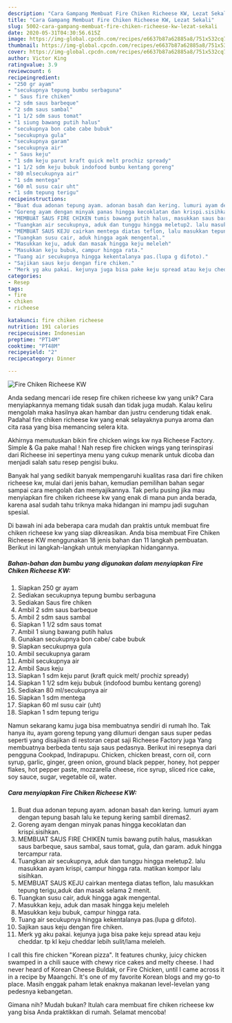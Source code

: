 ```yaml
---
description: "Cara Gampang Membuat Fire Chiken Richeese KW, Lezat Sekali"
title: "Cara Gampang Membuat Fire Chiken Richeese KW, Lezat Sekali"
slug: 5002-cara-gampang-membuat-fire-chiken-richeese-kw-lezat-sekali
date: 2020-05-31T04:30:56.615Z
image: https://img-global.cpcdn.com/recipes/e6637b87a62885a8/751x532cq70/fire-chiken-richeese-kw-foto-resep-utama.jpg
thumbnail: https://img-global.cpcdn.com/recipes/e6637b87a62885a8/751x532cq70/fire-chiken-richeese-kw-foto-resep-utama.jpg
cover: https://img-global.cpcdn.com/recipes/e6637b87a62885a8/751x532cq70/fire-chiken-richeese-kw-foto-resep-utama.jpg
author: Victor King
ratingvalue: 3.9
reviewcount: 6
recipeingredient:
- "250 gr ayam"
- "secukupnya tepung bumbu serbaguna"
- " Saus fire chiken"
- "2 sdm saus barbeque"
- "2 sdm saus sambal"
- "1 1/2 sdm saus tomat"
- "1 siung bawang putih halus"
- "secukupnya bon cabe cabe bubuk"
- "secukupnya gula"
- "secukupnya garam"
- "secukupnya air"
- " Saus keju"
- "1 sdm keju parut kraft quick melt prochiz spready"
- "1 1/2 sdm keju bubuk indofood bumbu kentang goreng"
- "80 mlsecukupnya air"
- "1 sdm mentega"
- "60 ml susu cair uht"
- "1 sdm tepung terigu"
recipeinstructions:
- "Buat dua adonan tepung ayam. adonan basah dan kering. lumuri ayam dengan tepung basah lalu ke tepung kering sambil diremas2."
- "Goreng ayam dengan minyak panas hingga kecoklatan dan krispi.sisihkan."
- "MEMBUAT SAUS FIRE CHIKEN tumis bawang putih halus, masukkan saus barbeque, saus sambal, saus tomat, gula, dan garam. aduk hingga tercampur rata."
- "Tuangkan air secukupnya, aduk dan tunggu hingga meletup2. lalu masukkan ayam krispi, campur hingga rata. matikan kompor lalu sisihkan."
- "MEMBUAT SAUS KEJU cairkan mentega diatas teflon, lalu masukkan tepung terigu,aduk dan masak selama 2 menit."
- "Tuangkan susu cair, aduk hingga agak mengental."
- "Masukkan keju, aduk dan masak hingga keju meleleh"
- "Masukkan keju bubuk, campur hingga rata."
- "Tuang air secukupnya hingga kekentalanya pas.(lupa g difoto)."
- "Sajikan saus keju dengan fire chiken."
- "Merk yg aku pakai. kejunya juga bisa pake keju spread atau keju cheddar. tp kl keju cheddar lebih sulit/lama meleleh."
categories:
- Resep
tags:
- fire
- chiken
- richeese

katakunci: fire chiken richeese 
nutrition: 191 calories
recipecuisine: Indonesian
preptime: "PT14M"
cooktime: "PT48M"
recipeyield: "2"
recipecategory: Dinner

---
```



![Fire Chiken Richeese KW](https://img-global.cpcdn.com/recipes/e6637b87a62885a8/751x532cq70/fire-chiken-richeese-kw-foto-resep-utama.jpg)

Anda sedang mencari ide resep fire chiken richeese kw yang unik? Cara menyiapkannya memang tidak susah dan tidak juga mudah. Kalau keliru mengolah maka hasilnya akan hambar dan justru cenderung tidak enak. Padahal fire chiken richeese kw yang enak selayaknya punya aroma dan cita rasa yang bisa memancing selera kita.

Akhirnya memutuskan bikin fire chicken wings kw nya Richeese Factory. Simple &amp; Ga pake mahal ! Nah resep fire chicken wings yang terinspirasi dari Richeese ini sepertinya menu yang cukup menarik untuk dicoba dan menjadi salah satu resep pengisi buku.

Banyak hal yang sedikit banyak mempengaruhi kualitas rasa dari fire chiken richeese kw, mulai dari jenis bahan, kemudian pemilihan bahan segar sampai cara mengolah dan menyajikannya. Tak perlu pusing jika mau menyiapkan fire chiken richeese kw yang enak di mana pun anda berada, karena asal sudah tahu triknya maka hidangan ini mampu jadi suguhan spesial.


Di bawah ini ada beberapa cara mudah dan praktis untuk membuat fire chiken richeese kw yang siap dikreasikan. Anda bisa membuat Fire Chiken Richeese KW menggunakan 18 jenis bahan dan 11 langkah pembuatan. Berikut ini langkah-langkah untuk menyiapkan hidangannya.

<!--inarticleads1-->

##### Bahan-bahan dan bumbu yang digunakan dalam menyiapkan Fire Chiken Richeese KW:

1. Siapkan 250 gr ayam
1. Sediakan secukupnya tepung bumbu serbaguna
1. Sediakan  Saus fire chiken
1. Ambil 2 sdm saus barbeque
1. Ambil 2 sdm saus sambal
1. Siapkan 1 1/2 sdm saus tomat
1. Ambil 1 siung bawang putih halus
1. Gunakan secukupnya bon cabe/ cabe bubuk
1. Siapkan secukupnya gula
1. Ambil secukupnya garam
1. Ambil secukupnya air
1. Ambil  Saus keju
1. Siapkan 1 sdm keju parut (kraft quick melt/ prochiz spready)
1. Siapkan 1 1/2 sdm keju bubuk (indofood bumbu kentang goreng)
1. Sediakan 80 ml/secukupnya air
1. Siapkan 1 sdm mentega
1. Siapkan 60 ml susu cair (uht)
1. Siapkan 1 sdm tepung terigu


Namun sekarang kamu juga bisa membuatnya sendiri di rumah lho. Tak hanya itu, ayam goreng tepung yang dilumuri dengan saus super pedas seperti yang disajikan di restoran cepat saji Richeese Factory juga Yang membuatnya berbeda tentu saja saus pedasnya. Berikut ini resepnya dari pengguna Cookpad, Indirapupu. Chicken, chicken breast, corn oil, corn syrup, garlic, ginger, green onion, ground black pepper, honey, hot pepper flakes, hot pepper paste, mozzarella cheese, rice syrup, sliced rice cake, soy sauce, sugar, vegetable oil, water. 

<!--inarticleads2-->

##### Cara menyiapkan Fire Chiken Richeese KW:

1. Buat dua adonan tepung ayam. adonan basah dan kering. lumuri ayam dengan tepung basah lalu ke tepung kering sambil diremas2.
1. Goreng ayam dengan minyak panas hingga kecoklatan dan krispi.sisihkan.
1. MEMBUAT SAUS FIRE CHIKEN tumis bawang putih halus, masukkan saus barbeque, saus sambal, saus tomat, gula, dan garam. aduk hingga tercampur rata.
1. Tuangkan air secukupnya, aduk dan tunggu hingga meletup2. lalu masukkan ayam krispi, campur hingga rata. matikan kompor lalu sisihkan.
1. MEMBUAT SAUS KEJU cairkan mentega diatas teflon, lalu masukkan tepung terigu,aduk dan masak selama 2 menit.
1. Tuangkan susu cair, aduk hingga agak mengental.
1. Masukkan keju, aduk dan masak hingga keju meleleh
1. Masukkan keju bubuk, campur hingga rata.
1. Tuang air secukupnya hingga kekentalanya pas.(lupa g difoto).
1. Sajikan saus keju dengan fire chiken.
1. Merk yg aku pakai. kejunya juga bisa pake keju spread atau keju cheddar. tp kl keju cheddar lebih sulit/lama meleleh.


I call this fire chicken &#34;Korean pizza&#34;. It features chunky, juicy chicken swamped in a chili sauce with chewy rice cakes and melty cheese. I had never heard of Korean Cheese Buldak, or Fire Chicken, until I came across it in a recipe by Maangchi. It&#39;s one of my favorite Korean blogs and my go-to place. Masih enggak paham letak enaknya makanan level-levelan yang pedesnya kebangetan. 

Gimana nih? Mudah bukan? Itulah cara membuat fire chiken richeese kw yang bisa Anda praktikkan di rumah. Selamat mencoba!
